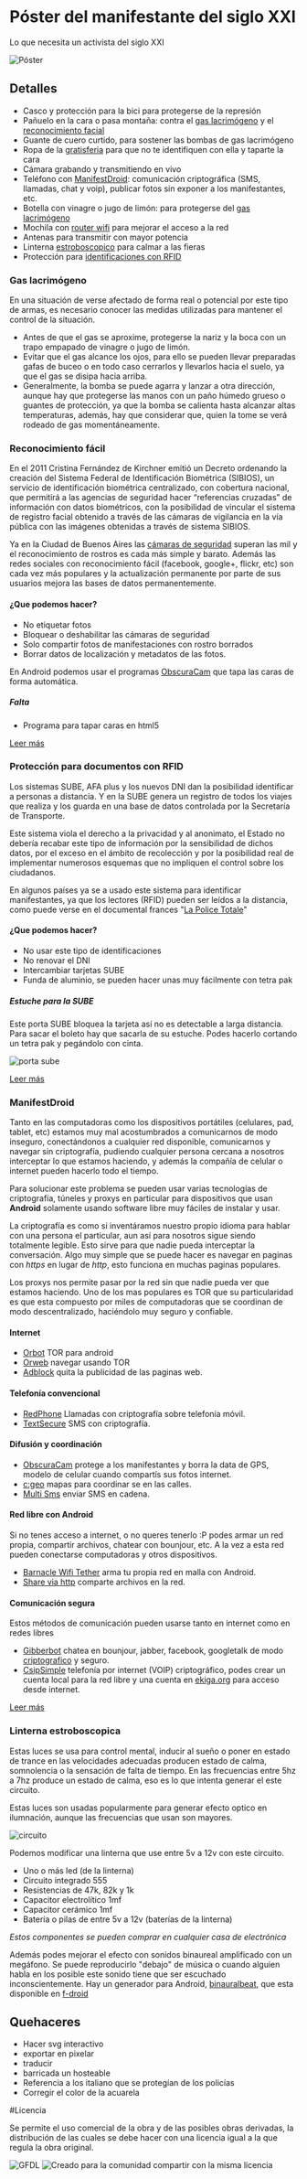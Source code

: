 # Póster del manifestante del siglo XXI
Lo que necesita un activista del siglo XXI

![Póster](poster/poster_revolucionario_de_accion_chico.png)

## Detalles

* Casco y protección para la bici para protegerse de la represión
* Pañuelo en la cara o pasa montaña: contra el [gas lacrimógeno](#gas-lacrimógeno) y el [reconocimiento facial](#reconocimiento-fcial)
* Guante de cuero curtido, para sostener las bombas de gas lacrimógeno
* Ropa de la [gratisferia](textos/Gratiferia.md) para que no te identifiquen con ella y taparte la cara
* Cámara grabando y transmitiendo en vivo
* Teléfono con [ManifestDroid](#manifestdroid): comunicación criptográfica (SMS, llamadas, chat y voip), publicar fotos sin exponer a los manifestantes, etc.
* Botella con vinagre o jugo de limón: para protegerse del [gas lacrimógeno](#gas-lacrimgeno)
* Mochila con [router wifi](/b4zz4/NodoDeGuerrilla/) para mejorar el acceso a la red
* Antenas para transmitir con mayor potencia
* Linterna [estroboscopico](#linterna-estroboscopica) para calmar a las fieras
* Protección para [identificaciones con RFID](#proteccin-para-documentos-con-rfid)

### Gas lacrimógeno

En una situación de verse afectado de forma real o potencial por este tipo de armas, es necesario conocer las medidas utilizadas para mantener el control de la situación.

- Antes de que el gas se aproxime, protegerse la nariz y la boca con un trapo empapado de vinagre o jugo de limón.
- Evitar que el gas alcance los ojos, para ello se pueden llevar preparadas gafas de buceo o en todo caso cerrarlos y llevarlos hacia el suelo, ya que el gas se disipa hacia arriba. 
- Generalmente, la bomba se puede agarra y lanzar a otra dirección, aunque hay que protegerse las manos con un paño húmedo grueso o guantes de protección, ya que la bomba se calienta hasta alcanzar altas temperaturas, además, hay que considerar que, quien la tome se verá rodeado de gas momentáneamente.

### Reconocimiento fácil

En el 2011 Cristina Fernández de Kirchner emitió un Decreto ordenando la creación del Sistema Federal de Identificación Biométrica (SIBIOS), un servicio de identificación biométrica centralizado, con cobertura nacional, que permitirá a las agencias de seguridad hacer “referencias cruzadas” de información con datos biométricos, con la posibilidad de vincular el sistema de registro facial obtenido a través de las cámaras de vigilancia en la vía pública con las imágenes obtenidas a través de sistema SIBIOS.

Ya en la Ciudad de Buenos Aires las [cámaras de seguridad](http://camaras.buenosaires.gob.ar/) superan las mil y el reconocimiento de rostros es cada más simple y barato. Además las redes sociales con reconocimiento fácil (facebook, google+, flickr, etc) son cada vez más populares y la actualización permanente por parte de sus usuarios mejora las bases de datos permanentemente.

#### ¿Que podemos hacer?

* No etiquetar fotos
* Bloquear o deshabilitar las cámaras de seguridad
* Solo compartir fotos de manifestaciones con rostro borrados
* Borrar datos de localización y metadatos de las fotos.

En Android  podemos usar el programas [ObscuraCam](https://guardianproject.info/apps/obscuracam/) que tapa las caras de forma automática.

##### Falta

* Programa para tapar caras en html5

[Leer más](textos/SIBIOS.md)

### Protección para documentos con RFID

Los sistemas SUBE, AFA plus y los nuevos DNI dan la posibilidad identificar a personas a distancia. 
Y en la SUBE genera un registro de todos los viajes que realiza y los guarda en una base de datos controlada por la Secretaría de Transporte. 

Este sistema viola el derecho a la privacidad y al anonimato, el Estado no debería recabar este tipo de información por la sensibilidad de dichos datos, por el exceso en el ámbito de recolección y por la posibilidad real de implementar numerosos esquemas que no impliquen el control sobre los ciudadanos.

En algunos países ya se a usado este sistema para identificar manifestantes, ya que los lectores (RFID) pueden ser leídos a la distancia, como puede verse en el documental frances "[La Police Totale](http://websuterfuge.free.fr/rfid.html)"

#### ¿Que podemos hacer?

* No usar este tipo de identificaciones
* No renovar el DNI
* Intercambiar tarjetas SUBE
* Funda de aluminio, se pueden hacer unas muy fácilmente con tetra pak

##### Estuche para la SUBE

Este porta SUBE bloquea la tarjeta así no es detectable a larga distancia. Para sacar el boleto hay que sacarla de su estuche. Podes hacerlo cortando un tetra pak y pegándolo con cinta.
	
![porta sube](planos/porta_sube.png)

[Leer más](textos/SUBE.md)

### ManifestDroid

Tanto en las computadoras como los dispositivos portátiles (celulares, pad, tablet, etc) estamos muy mal acostumbrados a comunicarnos de modo inseguro, conectándonos a cualquier red disponible, comunicarnos y navegar sin criptografía, pudiendo cualquier persona cercana a nosotros interceptar lo que estamos haciendo, y además la compañía de celular o internet pueden hacerlo todo el tiempo. 

Para solucionar este problema se pueden usar varias tecnologías de criptografía, túneles y proxys en particular para dispositivos que usan **Android** solamente usando software libre muy fáciles de instalar y usar.

La criptografía es como si inventáramos nuestro propio idioma para hablar con una persona el particular, aun así para nosotros sigue siendo totalmente legible. Esto sirve para que nadie pueda interceptar la conversación. Algo muy simple que se puede hacer es navegar en paginas con _https_ en lugar de _http_, esto funciona en muchas paginas populares.

Los proxys nos permite pasar por la red sin que nadie pueda ver que estamos haciendo. Uno de los mas populares es TOR que su particularidad es que esta compuesto por miles de computadoras que se coordinan de modo descentralizado, haciéndolo muy seguro y confiable.

#### Internet

* [Orbot](https://f-droid.org/repository/browse/?fdfilter=browser&fdid=org.torproject.android) TOR para android
* [Orweb](https://f-droid.org/repository/browse/?fdfilter=browser&fdid=info.guardianproject.browser) navegar usando TOR
* [Adblock](https://f-droid.org/repository/browse/?fdfilter=adblock&fdid=org.adblockplus.android) quita la publicidad de las paginas web.

#### Telefonía convencional

* [RedPhone](http://www.whispersystems.org/) Llamadas con criptografía sobre telefonía móvil.
* [TextSecure](http://www.whispersystems.org/) SMS con criptografía.

#### Difusión y coordinación

* [ObscuraCam](https://guardianproject.info/apps/obscuracam/) protege a los manifestantes y borra la data de GPS, modelo de celular cuando compartís sus fotos internet.
* [c:geo](https://f-droid.org/repository/browse/?fdfilter=osm&fdid=cgeo.geocaching) mapas para coordinar se en las calles.
* [Multi Sms](http://f-droid.org/repository/browse/?fdfilter=sms&fdid=com.hectorone.multismssender) enviar SMS en cadena.

#### Red libre con Android

Si no tenes acceso a internet, o no queres tenerlo :P podes armar un red propia, compartir archivos, chatear con bounjour, etc. A la vez a esta red pueden conectarse computadoras y otros dispositivos.

* [Barnacle Wifi Tether](https://f-droid.org/repository/browse/?fdfilter=Barnacle%20Wifi%20Tether&fdid=net.szym.barnacle) arma tu propia red en malla con Android.
* [Share via http](https://f-droid.org/repository/browse/?fdfilter=share%20via%20http&fdid=com.MarcosDiez.shareviahttp) comparte archivos en la red.

#### Comunicación segura

Estos métodos de comunicación pueden usarse tanto en internet como en redes libres

* [Gibberbot](https://guardianproject.info/apps/gibber/) chatea en bounjour, jabber, facebook, googletalk de modo [criptografico](http://wiki.partidopirata.com.ar/Gibberbot_con_OTR) y seguro.
* [CsipSimple](https://code.google.com/p/csipsimple/) telefonía por internet (VOIP) criptográfico, podes crear un cuenta local para la red libre y una cuenta en [ekiga.org](https://www.ekiga.net/?page=register) para acceso desde internet.

[Leer más](apk/)

### Linterna estroboscopica

Estas luces se usa para control mental, inducir al sueño o poner en estado de trance en las velocidades adecuadas producen estado de calma, somnolencia o la sensación de falta de tiempo. 
En las frecuencias entre 5hz a 7hz produce un estado de calma, eso es lo que intenta generar el este circuito.

Estas luces son usadas popularmente para generar efecto optico en ilumnación, aunque las frecuencias que usan son mayores.

![circuito](planos/555_Estroboscopica.png)

Podemos modificar una linterna que use entre 5v a 12v con este circuito.

* Uno o más led (de la linterna)
* Circuito integrado 555
* Resistencias de 47k, 82k y 1k
* Capacitor electrolítico 1mf
* Capacitor cerámico 1mf
* Batería o pilas de entre 5v a 12v (baterías de la linterna)

_Estos componentes se pueden comprar en cualquier casa de electrónica_

Además podes mejorar el efecto con sonidos binaureal amplificado con un megáfono. Se puede reproducirlo "debajo" de música o cuando alguien habla en los posible este sonido tiene que ser escuchado inconscientemente.
Hay un generador para Android, [binauralbeat](https://f-droid.org/repository/browse/?fdfilter=binaural&fdid=com.ihunda.android.binauralbeat), que esta disponible en [f-droid](https://f-droid.org/)

## Quehaceres

* Hacer svg interactivo
 * exportar en pixelar
 * traducir
* barricada un hosteable
* Referencia a los italiano que se protegían de los policías
* Corregir el color de la acuarela

#Licencia

Se permite el uso comercial de la obra y de las posibles obras derivadas, la distribución de las cuales se debe hacer con una licencia igual a la que regula la obra original.

![GFDL](https://upload.wikimedia.org/wikipedia/commons/thumb/4/42/GFDL_Logo.svg/100px-GFDL_Logo.svg.png) ![Creado para la comunidad compartir con la misma licencia](http://creativecommons.org.ar/media/uploads/licencias/by-sa-125px.png)



